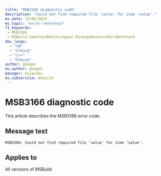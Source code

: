 ```yaml
---
title: "MSB3166 diagnostic code"
description: "Could not find required file 'value' for item 'value'."
ms.date: 12/06/2024
ms.topic: "error-reference"
f1_keywords:
 - MSB3166
 - MSBuild.GenerateBootstrapper.PackageResourceFileNotFound
dev_langs:
  - "VB"
  - "CSharp"
  - "C++"
  - "FSharp"
author: ghogen
ms.author: ghogen
manager: mijacobs
ms.subservice: msbuild
---
```


# MSB3166 diagnostic code

<!-- :::ErrorDefinitionDescription::: -->
<!-- :::editable-content name="introDescription"::: -->
This article describes the MSB3166 error code.
<!-- :::editable-content-end::: -->

## Message text

```output
MSB3166: Could not find required file 'value' for item 'value'.
```

<!-- :::editable-content name="postOutputDescription"::: -->
<!--
{StrBegin="MSB3166: "}
-->
<!-- :::editable-content-end::: -->
<!-- :::ErrorDefinitionDescription-end::: -->

## Applies to

All versions of MSBuild
